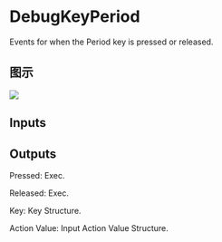 # DebugKeyPeriod

Events for when the Period key is pressed or released.

## 图示

![]($-20221218-19203275.png)

## Inputs

## Outputs

Pressed: Exec.

Released: Exec.

Key: Key Structure.

Action Value: Input Action Value Structure.

